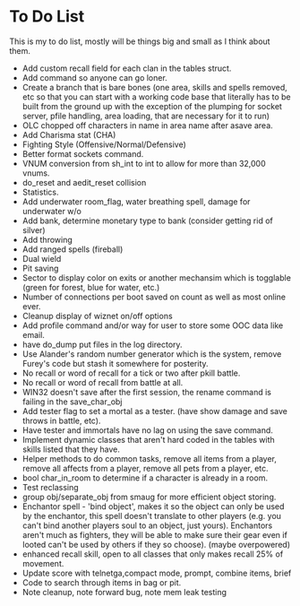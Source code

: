 To Do List
==========

This is my to do list, mostly will be things big and small as I think about them.

  - Add custom recall field for each clan in the tables struct.
  - Add command so anyone can go loner.
  - Create a branch that is bare bones (one area, skills and spells removed, etc so that you can 
    start with a working code base that literally has to be built from the ground up with the 
    exception of the plumping for socket server, pfile handling, area loading, that are necessary
    for it to run)
  - OLC chopped off characters in name in area name after asave area.
  - Add Charisma stat (CHA)
  - Fighting Style (Offensive/Normal/Defensive)
  - Better format sockets command.
  - VNUM conversion from sh_int to int to allow for more than 32,000 vnums.
  - do_reset and aedit_reset collision
  - Statistics.
  - Add underwater room_flag, water breathing spell, damage for underwater w/o
  - Add bank, determine monetary type to bank (consider getting rid of silver)
  - Add throwing
  - Add ranged spells (fireball)
  - Dual wield
  - Pit saving
  - Sector to display color on exits or another mechansim which is togglable (green for forest, blue for water, etc.)
  - Number of connections per boot saved on count as well as most online ever.
  - Cleanup display of wiznet on/off options
  - Add profile command and/or way for user to store some OOC data like email.
  - have do_dump put files in the log directory.
  - Use Alander's random number generator which is the system, remove Furey's code but stash it somewhere for posterity.
  - No recall or word of recall for a tick or two after pkill battle.  
  - No recall or word of recall from battle at all.
  - WIN32 doesn't save after the first session, the rename command is failing in the save_char_obj
  - Add tester flag to set a mortal as a tester. (have show damage and save throws in battle, etc).
  - Have tester and immortals have no lag on using the save command.
  - Implement dynamic classes that aren't hard coded in the tables with skills listed that they have.
  - Helper methods to do common tasks, remove all items from a player, remove all affects from a player, remove all pets from a player, etc.
  - bool char_in_room to determine if a character is already in a room.
  - Test reclassing
  - group obj/separate_obj from smaug for more efficient object storing.
  - Enchantor spell - 'bind object', makes it so the object can only be used by the enchantor, this
    spell doesn't translate to other players (e.g. you can't bind another players soul to an object,
    just yours).  Enchantors aren't much as fighters, they will be able to make sure their gear even
    if looted can't be used by others if they so choose).  (maybe overpowered)
  - enhanced recall skill, open to all classes that only makes recall 25% of movement.
  - Update score with telnetga,compact mode, prompt, combine items, brief
  - Code to search through items in bag or pit.
  - Note cleanup, note forward bug, note mem leak testing
